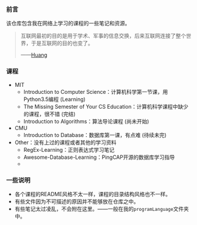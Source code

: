 ### 前言

该仓库包含我在网络上学习的课程的一些笔记和资源。

> 互联网最初的目的是用于学术、军事的信息交换，后来互联网连接了整个世界，于是互联网的目的也变了。
>
> ——[Huang](https://huang-feiyu.github.io)

### 课程

* MIT
  * Introduction to Computer Science：计算机科学第一节课，用Python3.5编程 (Learning)
  * The Missing Semester of Your CS Education：计算机科学课程中缺少的课程，很不错 (完结)
  * Introduction to Algorithms：算法导论课程 (尚未开始)
* CMU
  * Introduction to Database：数据库第一课，有点难 (待续未完)
* Other：没有上过的课程或者其他的学习资料
  * RegEx-Learning：正则表达式学习笔记
  * Awesome-Database-Learning：PingCAP开源的数据库学习指导
  * 

### 一些说明

* 各个课程的README风格不太一样，课程的目录结构风格也不一样。
* 有些文件因为不可描述的原因并不能够放在仓库之中。
* 有些笔记太过凌乱，不会附在这里。——一般在我的`programLanguage`文件夹中。

